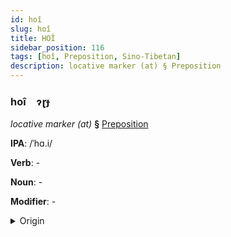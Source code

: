 ```yaml
---
id: hoî
slug: hoî
title: HOÎ
sidebar_position: 116
tags: [hoî, Preposition, Sino-Tibetan]
description: locative marker (at) § Preposition
---
```


### hoî&emsp;<span kind="abugida">ɂɽɟ</span>

*locative marker (at)* **§** [Preposition](../../tags/Preposition)

**IPA**: /ˈhɑ.i/

**Verb**: -

**Noun**: -

**Modifier**: -

<details>
    <summary>Origin</summary>
    Cantonese 喺 hai <br/>
    <em>Sino-Tibetan Language Family</em>
</details>